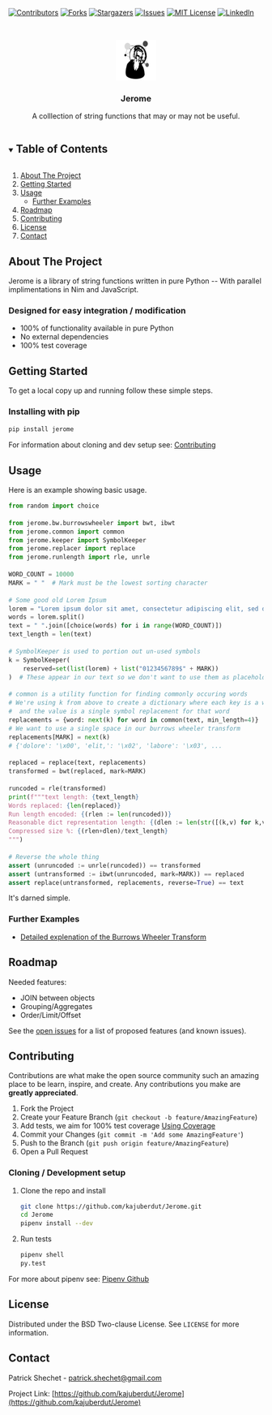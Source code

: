 <!--
*** Thanks for checking out the Best-README-Template. If you have a suggestion
*** that would make this better, please fork the repo and create a pull request
*** or simply open an issue with the tag "enhancement".
*** Thanks again! Now go create something AMAZING! :D
***
***
***
*** To avoid retyping too much info. Do a search and replace for the following:
*** kajuberdut, Jerome, twitter_handle, patrick.shechet@gmail.com, Jerome, String functions in pure Python
-->



<!-- PROJECT SHIELDS -->
<!--
*** I'm using markdown "reference style" links for readability.
*** Reference links are enclosed in brackets [ ] instead of parentheses ( ).
*** See the bottom of this document for the declaration of the reference variables
*** for contributors-url, forks-url, etc. This is an optional, concise syntax you may use.
*** https://www.markdownguide.org/basic-syntax/#reference-style-links
-->
[![Contributors][contributors-shield]][contributors-url]
[![Forks][forks-shield]][forks-url]
[![Stargazers][stars-shield]][stars-url]
[![Issues][issues-shield]][issues-url]
[![MIT License][license-shield]][license-url]
[![LinkedIn][linkedin-shield]][linkedin-url]



<!-- PROJECT LOGO -->
<br />
<p align="center">
  <a href="https://github.com/kajuberdut/Jerome">
    <img src="https://github.com/kajuberdut/Jerome/blob/main/images/logo.svg?raw=true" alt="Logo" width="80" height="80">
  </a>

  <h3 align="center">Jerome</h3>

  <p align="center">
    A colllection of string functions that may or may not be useful.
  </p>
</p>



<!-- TABLE OF CONTENTS -->
<details open="open">
  <summary><h2 style="display: inline-block">Table of Contents</h2></summary>
  <ol>
    <li>
      <a href="#about-the-project">About The Project</a>
    </li>
    <li>
      <a href="#getting-started">Getting Started</a>
    </li>
    <li><a href="#usage">Usage</a>
      <ul>
        <li><a href="#further-examples">Further Examples</a></li>
      </ul>
    </li>
    <li><a href="#roadmap">Roadmap</a></li>
    <li><a href="#contributing">Contributing</a></li>
    <li><a href="#license">License</a></li>
    <li><a href="#contact">Contact</a></li>
  </ol>
</details>



<!-- ABOUT THE PROJECT -->
## About The Project

Jerome is a library of string functions written in pure Python -- With parallel implimentations in Nim and JavaScript.


### Designed for easy integration / modification

* 100% of functionality available in pure Python
* No external dependencies
* 100% test coverage


<!-- GETTING STARTED -->
## Getting Started

To get a local copy up and running follow these simple steps.

### Installing with pip

  ```sh
  pip install jerome
  ```

For information about cloning and dev setup see: [Contributing](#Contributing)


<!-- USAGE EXAMPLES -->
## Usage
Here is an example showing basic usage.

```python
from random import choice

from jerome.bw.burrowswheeler import bwt, ibwt
from jerome.common import common
from jerome.keeper import SymbolKeeper
from jerome.replacer import replace
from jerome.runlength import rle, unrle

WORD_COUNT = 10000
MARK = " "  # Mark must be the lowest sorting character

# Some good old Lorem Ipsum
lorem = "Lorem ipsum dolor sit amet, consectetur adipiscing elit, sed do eiusmod tempor incididunt ut labore et dolore magna aliqua. Ut enim ad minim veniam, quis nostrud exercitation ullamco laboris nisi ut aliquip ex ea commodo consequat. Duis aute irure dolor in reprehenderit in voluptate velit esse cillum dolore eu fugiat nulla pariatur. Excepteur sint occaecat cupidatat non proident, sunt in culpa qui officia deserunt mollit anim id est laborum."
words = lorem.split()
text = " ".join([choice(words) for i in range(WORD_COUNT)])
text_length = len(text)

# SymbolKeeper is used to portion out un-used symbols
k = SymbolKeeper(
    reserved=set(list(lorem) + list("0123456789$" + MARK))
)  # These appear in our text so we don't want to use them as placeholders

# common is a utility function for finding commonly occuring words
# We're using k from above to create a dictionary where each key is a word
#  and the value is a single symbol replacement for that word
replacements = {word: next(k) for word in common(text, min_length=4)}
# We want to use a single space in our burrows wheeler transform
replacements[MARK] = next(k)
# {'dolore': '\x00', 'elit,': '\x02', 'labore': '\x03', ...

replaced = replace(text, replacements)
transformed = bwt(replaced, mark=MARK)

runcoded = rle(transformed)
print(f"""text length: {text_length}
Words replaced: {len(replaced)}
Run length encoded: {(rlen := len(runcoded))}
Reasonable dict representation length: {(dlen := len(str([(k,v) for k,v in replacements.items()])))}
Compressed size %: {(rlen+dlen)/text_length}
""")

# Reverse the whole thing
assert (unruncoded := unrle(runcoded)) == transformed
assert (untransformed := ibwt(unruncoded, mark=MARK)) == replaced
assert replace(untransformed, replacements, reverse=True) == text

```

It's darned simple.

### Further Examples
* [Detailed explenation of the Burrows Wheeler Transform ](https://github.com/kajuberdut/Jerome/blob/main/jerome/bw/burrowswheeler.md)
<!-- * [Statements](https://github.com/kajuberdut/Jerome/blob/main/examples/Statements.py) -->


<!-- ROADMAP -->
## Roadmap

Needed features:
* JOIN between objects
* Grouping/Aggregates
* Order/Limit/Offset

See the [open issues](https://github.com/kajuberdut/Jerome/issues) for a list of proposed features (and known issues).



<!-- CONTRIBUTING -->
## Contributing

Contributions are what make the open source community such an amazing place to be learn, inspire, and create. Any contributions you make are **greatly appreciated**.

1. Fork the Project
2. Create your Feature Branch (`git checkout -b feature/AmazingFeature`)
3. Add tests, we aim for 100% test coverage [Using Coverage](https://coverage.readthedocs.io/en/coverage-5.3.1/#using-coverage-py)
4. Commit your Changes (`git commit -m 'Add some AmazingFeature'`)
5. Push to the Branch (`git push origin feature/AmazingFeature`)
6. Open a Pull Request

### Cloning / Development setup
1. Clone the repo and install
    ```sh
    git clone https://github.com/kajuberdut/Jerome.git
    cd Jerome
    pipenv install --dev
    ```
2. Run tests
    ```sh
    pipenv shell
    py.test
    ```
  For more about pipenv see: [Pipenv Github](https://github.com/pypa/pipenv)



<!-- LICENSE -->
## License

Distributed under the BSD Two-clause License. See `LICENSE` for more information.



<!-- CONTACT -->
## Contact

Patrick Shechet - patrick.shechet@gmail.com

Project Link: [https://github.com/kajuberdut/Jerome](https://github.com/kajuberdut/Jerome)




<!-- MARKDOWN LINKS & IMAGES -->
<!-- https://www.markdownguide.org/basic-syntax/#reference-style-links -->
[contributors-shield]: https://img.shields.io/github/contributors/kajuberdut/Jerome.svg?style=for-the-badge
[contributors-url]: https://github.com/kajuberdut/Jerome/graphs/contributors
[forks-shield]: https://img.shields.io/github/forks/kajuberdut/Jerome.svg?style=for-the-badge
[forks-url]: https://github.com/kajuberdut/Jerome/network/members
[stars-shield]: https://img.shields.io/github/stars/kajuberdut/Jerome.svg?style=for-the-badge
[stars-url]: https://github.com/kajuberdut/Jerome/stargazers
[issues-shield]: https://img.shields.io/github/issues/kajuberdut/Jerome.svg?style=for-the-badge
[issues-url]: https://github.com/kajuberdut/Jerome/issues
[license-shield]: https://img.shields.io/badge/License-BSD%202--Clause-orange.svg?style=for-the-badge
[license-url]: https://github.com/kajuberdut/Jerome/blob/main/LICENSE
[linkedin-shield]: https://img.shields.io/badge/-LinkedIn-black.svg?style=for-the-badge&logo=linkedin&colorB=555
[linkedin-url]: https://www.linkedin.com/in/patrick-shechet